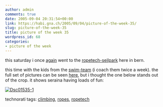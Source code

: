 ```yaml
---
author: admin
comments: true
date: 2005-09-04 20:31:54+00:00
link: https://habi.gna.ch/2005/09/04/picture-of-the-week-35/
slug: picture-of-the-week-35
title: picture of the week 35
wordpress_id: 68
categories:
- picture of the week
---
```



this saturday i once [again](https://habi.gna.ch/blog/archives/000617.html) went to the [ropetech-seilpark](http://www.ropetech.ch/) here in bern.
  
this time with the kids from the [swim-team](http://www.skbe.ch/) (i coach them twice a week). the full set of pictures can be seen [here](https://habi.gna.ch/pics/ropetechskbe/), but i thought the one below stands out of the crop. it shows seraina having loads of fun:



[![Dsc01535-1](https://habi.gna.ch/blog/images/DSC01535-1-tm.jpg)](https://habi.gna.ch/blog/images/DSC01535-1.jpg)





technorati tags: [climbing](http://www.technorati.com/tag/climbing), [ropes](http://www.technorati.com/tag/ropes), [ropetech](http://www.technorati.com/tag/ropetech)
